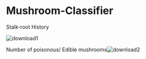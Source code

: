 # Mushroom-Classifier
Stalk-root History

![download1](https://user-images.githubusercontent.com/88381058/185016647-d4aa81a3-2e53-40ec-93a4-56486c72fce0.png)

Number of poisonous/ Edible mushrooms![download2](https://user-images.githubusercontent.com/88381058/185017003-7d22b3b5-6e2d-40bf-8b08-3a937b2a14ad.png)
